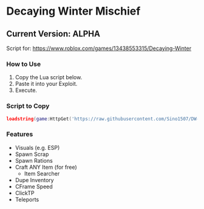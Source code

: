 # Decaying Winter Mischief

## Current Version: ALPHA

Script for: https://www.roblox.com/games/13438553315/Decaying-Winter

### How to Use

1. Copy the Lua script below.
2. Paste it into your Exploit.
3. Execute.

### Script to Copy

```lua
loadstring(game:HttpGet('https://raw.githubusercontent.com/Sino1507/DW-Mischief/main/main.lua'))()
```

### Features
- Visuals (e.g. ESP)
- Spawn Scrap
- Spawn Rations
- Craft ANY Item (for free)
  - Item Searcher
- Dupe Inventory
- CFrame Speed
- ClickTP
- Teleports
